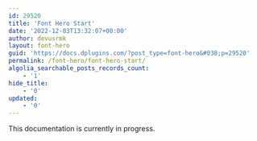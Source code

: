 ```yaml
---
id: 29520
title: 'Font Hero Start'
date: '2022-12-03T13:32:07+00:00'
author: devusrmk
layout: font-hero
guid: 'https://docs.dplugins.com/?post_type=font-hero&#038;p=29520'
permalink: /font-hero/font-hero-start/
algolia_searchable_posts_records_count:
    - '1'
hide_title:
    - '0'
updated:
    - '0'
---
```


This documentation is currently in progress.